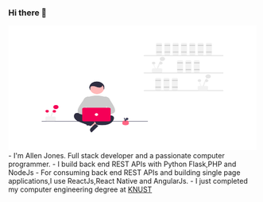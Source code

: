 ### Hi there 👋
<img src="https://github.com/allenarduino/allenarduino/blob/main/undraw1.png  " width="500" height="250" />
- I'm Allen Jones. Full stack developer and a passionate computer programmer.
- I build back end REST APIs with Python Flask,PHP and NodeJs 
- For consuming back end REST APIs and building single page applications,I use ReactJs,React Native and AngularJs.
- I just completed my computer engineering degree at <a href="https://www.knust.edu.gh/">KNUST</a>
